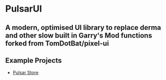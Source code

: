 # PulsarUI

## A **modern**, **optimised** UI library to replace derma and other slow built in Garry's Mod functions forked from TomDotBat/pixel-ui

## Example Projects

- [Pulsar Store](https://www.gmodstore.com/market/view/pulsar-store-2)
